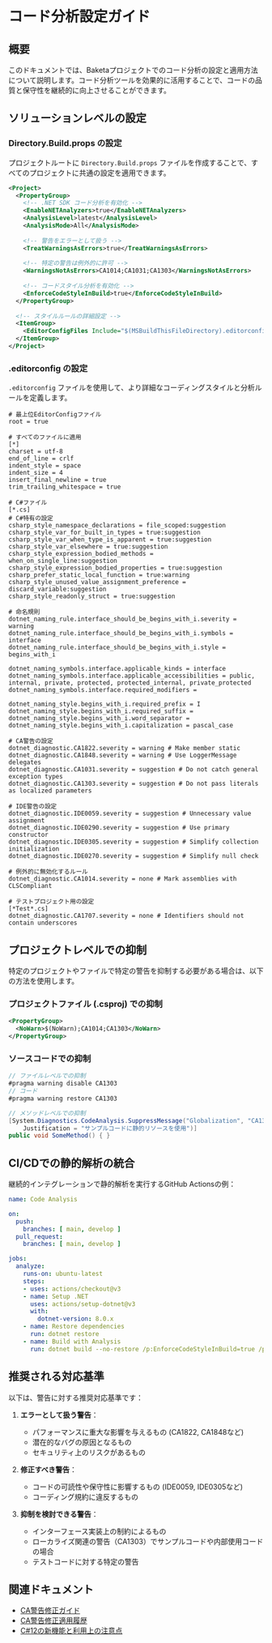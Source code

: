 # コード分析設定ガイド

## 概要

このドキュメントでは、Baketaプロジェクトでのコード分析の設定と適用方法について説明します。コード分析ツールを効果的に活用することで、コードの品質と保守性を継続的に向上させることができます。

## ソリューションレベルの設定

### Directory.Build.props の設定

プロジェクトルートに `Directory.Build.props` ファイルを作成することで、すべてのプロジェクトに共通の設定を適用できます。

```xml
<Project>
  <PropertyGroup>
    <!-- .NET SDK コード分析を有効化 -->
    <EnableNETAnalyzers>true</EnableNETAnalyzers>
    <AnalysisLevel>latest</AnalysisLevel>
    <AnalysisMode>All</AnalysisMode>
    
    <!-- 警告をエラーとして扱う -->
    <TreatWarningsAsErrors>true</TreatWarningsAsErrors>
    
    <!-- 特定の警告は例外的に許可 -->
    <WarningsNotAsErrors>CA1014;CA1031;CA1303</WarningsNotAsErrors>
    
    <!-- コードスタイル分析を有効化 -->
    <EnforceCodeStyleInBuild>true</EnforceCodeStyleInBuild>
  </PropertyGroup>
  
  <!-- スタイルルールの詳細設定 -->
  <ItemGroup>
    <EditorConfigFiles Include="$(MSBuildThisFileDirectory).editorconfig" />
  </ItemGroup>
</Project>
```

### .editorconfig の設定

`.editorconfig` ファイルを使用して、より詳細なコーディングスタイルと分析ルールを定義します。

```editorconfig
# 最上位EditorConfigファイル
root = true

# すべてのファイルに適用
[*]
charset = utf-8
end_of_line = crlf
indent_style = space
indent_size = 4
insert_final_newline = true
trim_trailing_whitespace = true

# C#ファイル
[*.cs]
# C#特有の設定
csharp_style_namespace_declarations = file_scoped:suggestion
csharp_style_var_for_built_in_types = true:suggestion
csharp_style_var_when_type_is_apparent = true:suggestion
csharp_style_var_elsewhere = true:suggestion
csharp_style_expression_bodied_methods = when_on_single_line:suggestion
csharp_style_expression_bodied_properties = true:suggestion
csharp_prefer_static_local_function = true:warning
csharp_style_unused_value_assignment_preference = discard_variable:suggestion
csharp_style_readonly_struct = true:suggestion

# 命名規則
dotnet_naming_rule.interface_should_be_begins_with_i.severity = warning
dotnet_naming_rule.interface_should_be_begins_with_i.symbols = interface
dotnet_naming_rule.interface_should_be_begins_with_i.style = begins_with_i

dotnet_naming_symbols.interface.applicable_kinds = interface
dotnet_naming_symbols.interface.applicable_accessibilities = public, internal, private, protected, protected_internal, private_protected
dotnet_naming_symbols.interface.required_modifiers =

dotnet_naming_style.begins_with_i.required_prefix = I
dotnet_naming_style.begins_with_i.required_suffix =
dotnet_naming_style.begins_with_i.word_separator =
dotnet_naming_style.begins_with_i.capitalization = pascal_case

# CA警告の設定
dotnet_diagnostic.CA1822.severity = warning # Make member static
dotnet_diagnostic.CA1848.severity = warning # Use LoggerMessage delegates
dotnet_diagnostic.CA1031.severity = suggestion # Do not catch general exception types
dotnet_diagnostic.CA1303.severity = suggestion # Do not pass literals as localized parameters

# IDE警告の設定
dotnet_diagnostic.IDE0059.severity = suggestion # Unnecessary value assignment
dotnet_diagnostic.IDE0290.severity = suggestion # Use primary constructor
dotnet_diagnostic.IDE0305.severity = suggestion # Simplify collection initialization
dotnet_diagnostic.IDE0270.severity = suggestion # Simplify null check

# 例外的に無効化するルール
dotnet_diagnostic.CA1014.severity = none # Mark assemblies with CLSCompliant

# テストプロジェクト用の設定
[*Test*.cs]
dotnet_diagnostic.CA1707.severity = none # Identifiers should not contain underscores
```

## プロジェクトレベルでの抑制

特定のプロジェクトやファイルで特定の警告を抑制する必要がある場合は、以下の方法を使用します。

### プロジェクトファイル (.csproj) での抑制

```xml
<PropertyGroup>
  <NoWarn>$(NoWarn);CA1014;CA1303</NoWarn>
</PropertyGroup>
```

### ソースコードでの抑制

```csharp
// ファイルレベルでの抑制
#pragma warning disable CA1303
// コード
#pragma warning restore CA1303

// メソッドレベルでの抑制
[System.Diagnostics.CodeAnalysis.SuppressMessage("Globalization", "CA1303:Do not pass literals as localized parameters", 
    Justification = "サンプルコードに静的リソースを使用")]
public void SomeMethod() { }
```

## CI/CDでの静的解析の統合

継続的インテグレーションで静的解析を実行するGitHub Actionsの例：

```yaml
name: Code Analysis

on:
  push:
    branches: [ main, develop ]
  pull_request:
    branches: [ main, develop ]

jobs:
  analyze:
    runs-on: ubuntu-latest
    steps:
    - uses: actions/checkout@v3
    - name: Setup .NET
      uses: actions/setup-dotnet@v3
      with:
        dotnet-version: 8.0.x
    - name: Restore dependencies
      run: dotnet restore
    - name: Build with Analysis
      run: dotnet build --no-restore /p:EnforceCodeStyleInBuild=true /p:EnableNETAnalyzers=true /p:AnalysisLevel=latest
```

## 推奨される対応基準

以下は、警告に対する推奨対応基準です：

1. **エラーとして扱う警告**：
   - パフォーマンスに重大な影響を与えるもの (CA1822, CA1848など)
   - 潜在的なバグの原因となるもの
   - セキュリティ上のリスクがあるもの

2. **修正すべき警告**：
   - コードの可読性や保守性に影響するもの (IDE0059, IDE0305など)
   - コーディング規約に違反するもの

3. **抑制を検討できる警告**：
   - インターフェース実装上の制約によるもの
   - ローカライズ関連の警告（CA1303）でサンプルコードや内部使用コードの場合
   - テストコードに対する特定の警告

## 関連ドキュメント

- [CA警告修正ガイド](./ca-warnings-fixes.md)
- [CA警告修正適用履歴](./ca-warnings-fixes-applied.md)
- [C#12の新機能と利用上の注意点](../language-features/csharp12-features.md)
